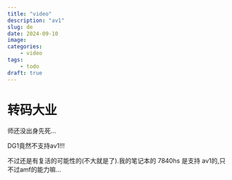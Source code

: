 ```yaml
---
title: "video"
description: "av1"
slug: de
date: 2024-09-10
image:
categories:
    - video 
tags:
    - todo
draft: true
---
```

# 转码大业

师还没出身先死...

DG1竟然不支持av1!!!

不过还是有复活的可能性的(不大就是了).我的笔记本的 7840hs 是支持 av1的,只不过amf的能力嘛...
